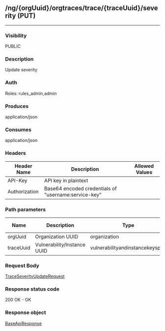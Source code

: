 ## /ng/{orgUuid}/orgtraces/trace/{traceUuid}/severity (PUT)
---
### Visibility
PUBLIC
### Description
Update severity
### Auth
Roles: rules_admin,admin
### Produces
application/json
### Consumes
application/json
### Headers
| Header Name | Description | Allowed Values |
| ----------- | ----------- | ----------- |
| API-Key | API key in plaintext |  |
| Authorization | Base64 encoded credentials of &quot;username:service-key&quot; |  |
### Path parameters
| Name | Description | Type | Required | Allowed Values |
| ----------- | ----------- | ----------- | ----------- | ----------- |
| orgUuid | Organization UUID | organization | true | String |
| traceUuid | Vulnerability/Instance UUID | vulnerabilityandinstancekeyspair | true | String |
### Request Body
[TraceSeverityUpdateRequest](<../../objects/TraceSeverityUpdateRequest.md>)
### Response status code
200 OK - OK
### Response object
[BaseApiResponse](<../../objects/BaseApiResponse.md>)
